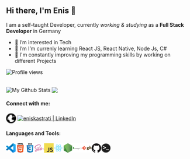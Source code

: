 ## Hi there, I'm Enis 👋 

I am a self-taught Developer,
currently _working & studying_ as a **Full Stack Developer** in Germany
- 🌱 I’m interested in Tech
- 👀 I’m I’m currenly learning React JS, React Native, Node Js, C#
- 🔭 I'm constantly improving my programming skills by working on different Projects


![Profile views](https://gpvc.arturio.dev/eniskastrati) 

<br />
<img align="center"
    src="https://github-readme-stats.vercel.app/api?username=eniskastrati&count_private=true&show_icons=true&include_all_commits=true&theme=material-palenight"
    alt="My Github Stats" />
<img align="center"
    src="https://github-readme-stats.vercel.app/api/top-langs/?username=eniskastrati&langs_count=10&layout=compact&theme=material-palenight" />
</a>

#### Connect with me:

[<img align="center" alt="eniskastrati.com" width="27px" src="https://raw.githubusercontent.com/iconic/open-iconic/master/svg/globe.svg" />][website]
[<img align="center" alt="eniskastrati | LinkedIn" width="27px" src="https://cdn.jsdelivr.net/npm/simple-icons@v3/icons/linkedin.svg" />][linkedin]
<br />
#### Languages and Tools:
<img align="left" alt="Visual Studio Code" width="26px" src="https://raw.githubusercontent.com/github/explore/80688e429a7d4ef2fca1e82350fe8e3517d3494d/topics/visual-studio-code/visual-studio-code.png" />
<img align="left" alt="HTML5" width="26px" src="https://raw.githubusercontent.com/github/explore/80688e429a7d4ef2fca1e82350fe8e3517d3494d/topics/html/html.png" />
<img align="left" alt="CSS3" width="26px" src="https://raw.githubusercontent.com/github/explore/80688e429a7d4ef2fca1e82350fe8e3517d3494d/topics/css/css.png" />
<img align="left" alt="Sass" width="26px" src="https://raw.githubusercontent.com/github/explore/80688e429a7d4ef2fca1e82350fe8e3517d3494d/topics/sass/sass.png" />
<img align="left" alt="JavaScript" width="26px" src="https://raw.githubusercontent.com/github/explore/80688e429a7d4ef2fca1e82350fe8e3517d3494d/topics/javascript/javascript.png" />
<img align="left" alt="React" width="26px" src="https://raw.githubusercontent.com/github/explore/80688e429a7d4ef2fca1e82350fe8e3517d3494d/topics/react/react.png" />
<img align="left" alt="Node.js" width="26px" src="https://raw.githubusercontent.com/github/explore/80688e429a7d4ef2fca1e82350fe8e3517d3494d/topics/nodejs/nodejs.png" />
<img align="left" alt="MongoDB" width="26px" src="https://raw.githubusercontent.com/github/explore/80688e429a7d4ef2fca1e82350fe8e3517d3494d/topics/mongodb/mongodb.png" />
<img align="left" alt="Git" width="26px" src="https://raw.githubusercontent.com/github/explore/80688e429a7d4ef2fca1e82350fe8e3517d3494d/topics/git/git.png" />
<img align="left" alt="GitHub" width="26px" src="https://raw.githubusercontent.com/github/explore/78df643247d429f6cc873026c0622819ad797942/topics/github/github.png" />
<img align="left" alt="Terminal" width="26px" src="https://raw.githubusercontent.com/github/explore/80688e429a7d4ef2fca1e82350fe8e3517d3494d/topics/terminal/terminal.png" />

[website]: https://www.eniskastrati.de/
[linkedin]: https://www.linkedin.com/in/eniskastrati/
